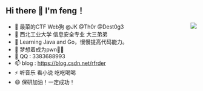 ## Hi there 👋 I'm feng！
<a href="https://github.com/anuraghazra/github-readme-stats">
  <img align="right" src="https://github-readme-stats.vercel.app/api?username=bfengj&hide=&show_icons=true&theme=radical" />
</a>


- 🔭 最菜的CTF Web狗 @JK @Th0r @Dest0g3
- 🌱 西北工业大学 信息安全专业 大三弟弟
- 👯 Learning Java and Go，慢慢提高代码能力。
- 🤔 梦想着成为pwn👴👴
- 💬 QQ : 3383688993
- 📫 blog : https://blog.csdn.net/rfrder
- ⚡ 听音乐 看小说 吃吃喝喝
- 😄 保研加油！一定成功！











